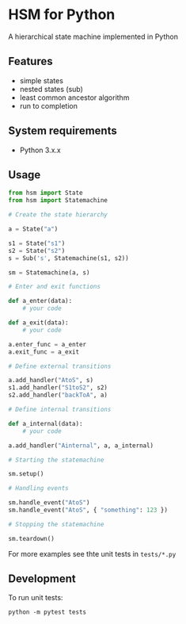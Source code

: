 # HSM for Python

A hierarchical state machine implemented in Python

## Features

- simple states
- nested states (sub)
- least common ancestor algorithm
- run to completion

## System requirements

- Python 3.x.x

## Usage

```py
from hsm import State
from hsm import Statemachine

# Create the state hierarchy

a = State("a")

s1 = State("s1")
s2 = State("s2")
s = Sub('s', Statemachine(s1, s2))

sm = Statemachine(a, s)

# Enter and exit functions

def a_enter(data):
    # your code

def a_exit(data):
    # your code

a.enter_func = a_enter
a.exit_func = a_exit

# Define external transitions

a.add_handler("AtoS", s)
s1.add_handler("S1toS2", s2)
s2.add_handler("backToA", a)

# Define internal transitions

def a_internal(data):
    # your code

a.add_handler("Ainternal", a, a_internal)

# Starting the statemachine

sm.setup()

# Handling events

sm.handle_event("AtoS")
sm.handle_event("AtoS", { "something": 123 })

# Stopping the statemachine

sm.teardown()
```

For more examples see thte unit tests in `tests/*.py`

## Development

To run unit tests:

    python -m pytest tests
